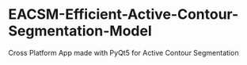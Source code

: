 # EACSM-Efficient-Active-Contour-Segmentation-Model

Cross Platform App made with PyQt5 for Active Contour Segmentation
